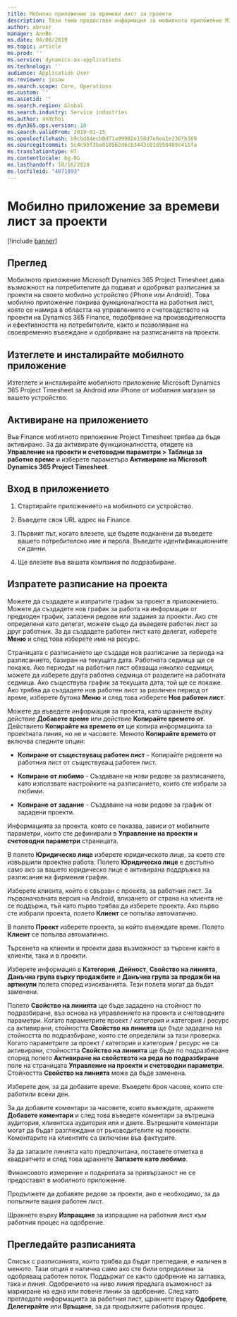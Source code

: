 ```yaml
---
title: Мобилно приложение за времеви лист за проекти
description: Тази тема предоставя информация за мобилното приложение Microsoft Dynamics 365 Project Timesheet. Мобилното приложение Project Timesheet дава възможност на потребителите да подават и одобряват разписания за проекти на своето мобилно устройство.
author: abruer
manager: AnnBe
ms.date: 04/08/2019
ms.topic: article
ms.prod: ''
ms.service: dynamics-ax-applications
ms.technology: ''
audience: Application User
ms.reviewer: josaw
ms.search.scope: Core, Operations
ms.custom: ''
ms.assetid: ''
ms.search.region: Global
ms.search.industry: Service industries
ms.author: andchoi
ms.dyn365.ops.version: 10
ms.search.validFrom: 2019-01-15
ms.openlocfilehash: b9cbd84ecb0d71a99982e158d7e0ea1e236fb369
ms.sourcegitcommit: 5c4c9bf3ba018562d6cb3443c01d550489c415fa
ms.translationtype: HT
ms.contentlocale: bg-BG
ms.lasthandoff: 10/16/2020
ms.locfileid: "4071993"
---
```

# <a name="project-timesheet-mobile-application"></a>Мобилно приложение за времеви лист за проекти

[!include [banner](../includes/banner.md)]

## <a name="overview"></a>Преглед

Мобилното приложение Microsoft Dynamics 365 Project Timesheet дава възможност на потребителите да подават и одобряват разписания за проекти на своето мобилно устройство (iPhone или Android). Това мобилно приложение покрива функционалността на работния лист, която се намира в областта на управлението и счетоводството на проекти на Dynamics 365 Finance, подобряване на производителността и ефективността на потребителите, както и позволяване на своевременно въвеждане и одобряване на разписанията на проекти.

## <a name="download-and-install-the-mobile-app"></a>Изтеглете и инсталирайте мобилното приложение

Изтеглете и инсталирайте мобилното приложение Microsoft Dynamics 365 Project Timesheet за Android или iPhone от мобилния магазин за вашето устройство.

## <a name="enable-the-app"></a>Активиране на приложението 

Във Finance мобилното приложение Project Timesheet трябва да бъде активирано. За да активирате функционалността, отидете на **Управление на проекти и счетоводни параметри \> Таблица за работно време** и изберете параметъра **Активиране на Microsoft Dynamics 365 Project Timesheet**.

## <a name="sign-in-to-the-app"></a>Вход в приложението

1.  Стартирайте приложението на мобилното си устройство.

2.  Въведете своя URL адрес на Finance.

3.  Първият път, когато влезете, ще бъдете подканени да въведете вашето потребителско име и парола. Въведете идентификационните си данни.

4.  Ще влезете във вашата компания по подразбиране.

## <a name="submit-a-project-timesheet"></a>Изпратете разписание на проекта

Можете да създадете и изпратите график за проект в приложението. Можете да създадете нов график за работа на информация от предходен график, запазени редове или задания за проекти. Ако сте определени като делегат, можете също да въведете работен лист за друг работник. За да създадете работен лист като делегат, изберете **Меню** и след това изберете име на ресурс.

Страницата с разписанието ще създаде нов разписание за периода на разписанието, базиран на текущата дата. Работната седмица ще се покаже. Ако периодът на работния лист обхваща няколко седмици, можете да изберете друга работна седмица от разделите на работната седмица.
Ако съществува график за текущата дата, той ще се покаже. Ако трябва да създадете нов работен лист за различен период от време, изберете бутона **Меню** и след това изберете **Нов работен лист**.

Можете да въведете информация за проекта, като щракнете върху действие **Добавете време** или действие **Копирайте времето от**. Действието **Копирайте на времето от** ще копира информацията за проектната линия, но не и часовете. Менюто **Копирайте времето от** включва следните опции:

- **Копиране от съществуващ работен лист** - Копирайте редовете на работния лист от съществуващ работен лист.

- **Копиране от любимо** - Създаване на нови редове за разписанието, като използвате настройките на разписанието, които сте избрали за любими.

- **Копиране от задание** - Създаване на нови редове за график от зададени проекти.

Информацията за проекта, която се показва, зависи от мобилните параметри, които сте дефинирали в **Управление на проекти и счетоводни параметри** страницата.

В полето **Юридическо лице** изберете юридическото лице, за което сте извършили проектна работа. Полето **Юридическо лице** е достъпно само ако за вашето юридическо лице е активирана поддръжка на разписания на фирмения график.

Изберете клиента, който е свързан с проекта, за работния лист. За първоначалната версия на Android, влизането от страна на клиента не се поддържа, тъй като първо трябва да изберете проекта. Ако първо сте избрали проекта, полето **Клиент** се попълва автоматично.

В полето **Проект** изберете проекта, за който въвеждате време. Полето **Клиент** се попълва автоматично.

Търсенето на клиенти и проекти дава възможност за търсене както в клиенти, така и в проекти.

Изберете информация в **Категория**, **Дейност**, **Свойство на линията**, **Данъчна група върху продажбите** и **Данъчна група за продажби на артикули** полета според изискванията. Тези полета могат да бъдат заменени.

Полето **Свойство на линията** ще бъде зададено на стойност по подразбиране, въз основа на управлението на проекта и счетоводните параметри. Когато параметрите проект / категория и категория / ресурс са активирани, стойността **Свойство на линията** ще бъде зададена на стойността по подразбиране, която сте определили за тази проверка. Когато параметрите за проект / категория и категория / ресурс не са активирани, стойността **Свойство на линията** ще бъде по подразбиране според полето **Активиране на свойството на реда по подразбиране** поле на страницата **Управление на проекти и счетоводни параметри**. Стойността **Свойство на линията** може да бъде заменена.

Изберете ден, за да добавите време. Въведете броя часове, които сте работили всеки ден.

За да добавите коментари за часовете, които въвеждате, щракнете **Добавете коментари** и след това въведете коментари за вътрешна аудитория, клиентска аудитория или и двете.
Вътрешните коментари могат да бъдат разглеждани от ръководителите на проекти. Коментарите на клиентите са включени във фактурите.

За да запазите линията като предпочитана, поставете отметка в квадратчето и след това щракнете **Запазете като любимо**.

Финансовото измерение и подкрепата за привързаност не се предоставят в мобилното приложение.

Продължете да добавяте редове за проекти, ако е необходимо, за да попълните вашия работен лист.

Щракнете върху **Изпращане** за изпращане на работния лист към работния процес на одобрение.

## <a name="review-timesheets"></a>Прегледайте разписанията

Списък с разписанията, които трябва да бъдат прегледани, е наличен в менюто. Тази опция е налична само ако сте били определени за одобряващ работен поток. Поддържат се както одобрение на заглавка, така и линия. Одобрението на ниво линия предлага възможност за маркиране на една или повече линии за одобрение. След като прегледате информацията за работния лист, щракнете върху **Одобрете**, **Делегирайте** или **Връщане**, за да продължите работния процес.
